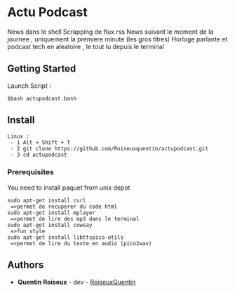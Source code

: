 # Actu Podcast

News dans le shell 
Scrapping de flux rss
News suivant le moment de la journee , uniquement la premiere minute (les gros titres)
Horloge parlante et podcast tech en aleatoire , le tout lu depuis le terminal

## Getting Started

 Launch Script : 
 ```
 $bash actupodcast.bash
 ```


## Install
```
Linux : 
 - 1 Alt + Shift + T
 - 2 git clone https://github.com/Roiseuxquentin/actupodcast.git
 - 3 cd actupodcast
```

### Prerequisites

 You need to install paquet from unix depot

```
sudo apt-get install curl
 =>permet de recuperer du code html
sudo apt-get install mplayer
 =>permet de lire des mp3 dans le terminal
sudo apt-get install cowsay
 =>fun style
sudo apt-get install libttspico-utils
 =>permet de lire du texte en audio (pico2wav)
```

## Authors

* **Quentin Roiseux** - *dev* - [RoiseuxQuentin](https://github.com/roiseuxquentin)

